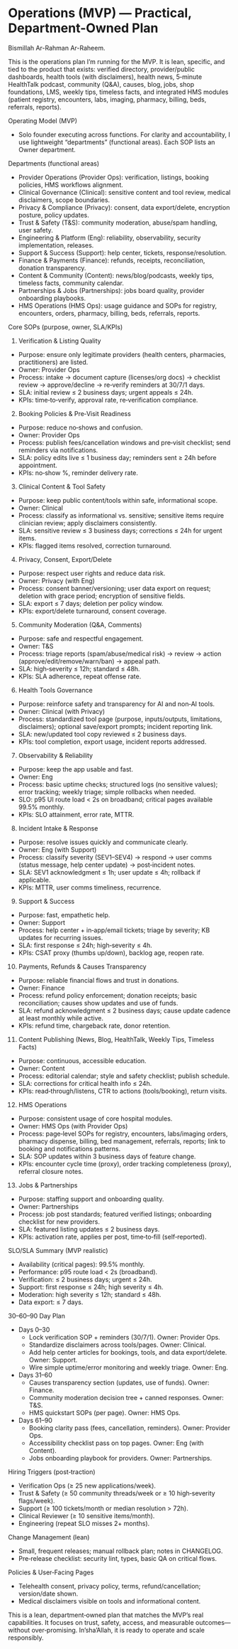 # Operations (MVP) — Practical, Department-Owned Plan

Bismillah Ar-Rahman Ar-Raheem.

This is the operations plan I’m running for the MVP. It is lean, specific, and tied to the product that exists: verified directory, provider/public dashboards, health tools (with disclaimers), health news, 5‑minute HealthTalk podcast, community (Q&A), causes, blog, jobs, shop foundations, LMS, weekly tips, timeless facts, and integrated HMS modules (patient registry, encounters, labs, imaging, pharmacy, billing, beds, referrals, reports).

Operating Model (MVP)
- Solo founder executing across functions. For clarity and accountability, I use lightweight “departments” (functional areas). Each SOP lists an Owner department.

Departments (functional areas)
- Provider Operations (Provider Ops): verification, listings, booking policies, HMS workflows alignment.
- Clinical Governance (Clinical): sensitive content and tool review, medical disclaimers, scope boundaries.
- Privacy & Compliance (Privacy): consent, data export/delete, encryption posture, policy updates.
- Trust & Safety (T&S): community moderation, abuse/spam handling, user safety.
- Engineering & Platform (Eng): reliability, observability, security implementation, releases.
- Support & Success (Support): help center, tickets, response/resolution.
- Finance & Payments (Finance): refunds, receipts, reconciliation, donation transparency.
- Content & Community (Content): news/blog/podcasts, weekly tips, timeless facts, community calendar.
- Partnerships & Jobs (Partnerships): jobs board quality, provider onboarding playbooks.
- HMS Operations (HMS Ops): usage guidance and SOPs for registry, encounters, orders, pharmacy, billing, beds, referrals, reports.

Core SOPs (purpose, owner, SLA/KPIs)
1) Verification & Listing Quality
- Purpose: ensure only legitimate providers (health centers, pharmacies, practitioners) are listed.
- Owner: Provider Ops
- Process: intake → document capture (licenses/org docs) → checklist review → approve/decline → re‑verify reminders at 30/7/1 days.
- SLA: initial review ≤ 2 business days; urgent appeals ≤ 24h.
- KPIs: time‑to‑verify, approval rate, re‑verification compliance.

2) Booking Policies & Pre‑Visit Readiness
- Purpose: reduce no‑shows and confusion.
- Owner: Provider Ops
- Process: publish fees/cancellation windows and pre‑visit checklist; send reminders via notifications.
- SLA: policy edits live ≤ 1 business day; reminders sent ≥ 24h before appointment.
- KPIs: no‑show %, reminder delivery rate.

3) Clinical Content & Tool Safety
- Purpose: keep public content/tools within safe, informational scope.
- Owner: Clinical
- Process: classify as informational vs. sensitive; sensitive items require clinician review; apply disclaimers consistently.
- SLA: sensitive review ≤ 3 business days; corrections ≤ 24h for urgent items.
- KPIs: flagged items resolved, correction turnaround.

4) Privacy, Consent, Export/Delete
- Purpose: respect user rights and reduce data risk.
- Owner: Privacy (with Eng)
- Process: consent banner/versioning; user data export on request; deletion with grace period; encryption of sensitive fields.
- SLA: export ≤ 7 days; deletion per policy window.
- KPIs: export/delete turnaround, consent coverage.

5) Community Moderation (Q&A, Comments)
- Purpose: safe and respectful engagement.
- Owner: T&S
- Process: triage reports (spam/abuse/medical risk) → review → action (approve/edit/remove/warn/ban) → appeal path.
- SLA: high‑severity ≤ 12h; standard ≤ 48h.
- KPIs: SLA adherence, repeat offense rate.

6) Health Tools Governance
- Purpose: reinforce safety and transparency for AI and non‑AI tools.
- Owner: Clinical (with Privacy)
- Process: standardized tool page (purpose, inputs/outputs, limitations, disclaimers); optional save/export prompts; incident reporting link.
- SLA: new/updated tool copy reviewed ≤ 2 business days.
- KPIs: tool completion, export usage, incident reports addressed.

7) Observability & Reliability
- Purpose: keep the app usable and fast.
- Owner: Eng
- Process: basic uptime checks; structured logs (no sensitive values); error tracking; weekly triage; simple rollbacks when needed.
- SLO: p95 UI route load < 2s on broadband; critical pages available 99.5% monthly.
- KPIs: SLO attainment, error rate, MTTR.

8) Incident Intake & Response
- Purpose: resolve issues quickly and communicate clearly.
- Owner: Eng (with Support)
- Process: classify severity (SEV1–SEV4) → respond → user comms (status message, help center update) → post‑incident notes.
- SLA: SEV1 acknowledgment ≤ 1h; user update ≤ 4h; rollback if applicable.
- KPIs: MTTR, user comms timeliness, recurrence.

9) Support & Success
- Purpose: fast, empathetic help.
- Owner: Support
- Process: help center + in‑app/email tickets; triage by severity; KB updates for recurring issues.
- SLA: first response ≤ 24h; high‑severity ≤ 4h.
- KPIs: CSAT proxy (thumbs up/down), backlog age, reopen rate.

10) Payments, Refunds & Causes Transparency
- Purpose: reliable financial flows and trust in donations.
- Owner: Finance
- Process: refund policy enforcement; donation receipts; basic reconciliation; causes show updates and use of funds.
- SLA: refund acknowledgment ≤ 2 business days; cause update cadence at least monthly while active.
- KPIs: refund time, chargeback rate, donor retention.

11) Content Publishing (News, Blog, HealthTalk, Weekly Tips, Timeless Facts)
- Purpose: continuous, accessible education.
- Owner: Content
- Process: editorial calendar; style and safety checklist; publish schedule.
- SLA: corrections for critical health info ≤ 24h.
- KPIs: read‑through/listens, CTR to actions (tools/booking), return visits.

12) HMS Operations
- Purpose: consistent usage of core hospital modules.
- Owner: HMS Ops (with Provider Ops)
- Process: page‑level SOPs for registry, encounters, labs/imaging orders, pharmacy dispense, billing, bed management, referrals, reports; link to booking and notifications patterns.
- SLA: SOP updates within 3 business days of feature change.
- KPIs: encounter cycle time (proxy), order tracking completeness (proxy), referral closure notes.

13) Jobs & Partnerships
- Purpose: staffing support and onboarding quality.
- Owner: Partnerships
- Process: job post standards; featured verified listings; onboarding checklist for new providers.
- SLA: featured listing updates ≤ 2 business days.
- KPIs: activation rate, applies per post, time‑to‑fill (self‑reported).

SLO/SLA Summary (MVP realistic)
- Availability (critical pages): 99.5% monthly.
- Performance: p95 route load < 2s (broadband).
- Verification: ≤ 2 business days; urgent ≤ 24h.
- Support: first response ≤ 24h; high severity ≤ 4h.
- Moderation: high severity ≤ 12h; standard ≤ 48h.
- Data export: ≤ 7 days.

30–60–90 Day Plan
- Days 0–30
  - Lock verification SOP + reminders (30/7/1). Owner: Provider Ops.
  - Standardize disclaimers across tools/pages. Owner: Clinical.
  - Add help center articles for bookings, tools, and data export/delete. Owner: Support.
  - Wire simple uptime/error monitoring and weekly triage. Owner: Eng.
- Days 31–60
  - Causes transparency section (updates, use of funds). Owner: Finance.
  - Community moderation decision tree + canned responses. Owner: T&S.
  - HMS quickstart SOPs (per page). Owner: HMS Ops.
- Days 61–90
  - Booking clarity pass (fees, cancellation, reminders). Owner: Provider Ops.
  - Accessibility checklist pass on top pages. Owner: Eng (with Content).
  - Jobs onboarding playbook for providers. Owner: Partnerships.

Hiring Triggers (post‑traction)
- Verification Ops (≥ 25 new applications/week).
- Trust & Safety (≥ 50 community threads/week or ≥ 10 high‑severity flags/week).
- Support (≥ 100 tickets/month or median resolution > 72h).
- Clinical Reviewer (≥ 10 sensitive items/month).
- Engineering (repeat SLO misses 2+ months).

Change Management (lean)
- Small, frequent releases; manual rollback plan; notes in CHANGELOG.
- Pre‑release checklist: security lint, types, basic QA on critical flows.

Policies & User‑Facing Pages
- Telehealth consent, privacy policy, terms, refund/cancellation; version/date shown.
- Medical disclaimers visible on tools and informational content.

This is a lean, department‑owned plan that matches the MVP’s real capabilities. It focuses on trust, safety, access, and measurable outcomes—without over‑promising. In’sha’Allah, it is ready to operate and scale responsibly.
